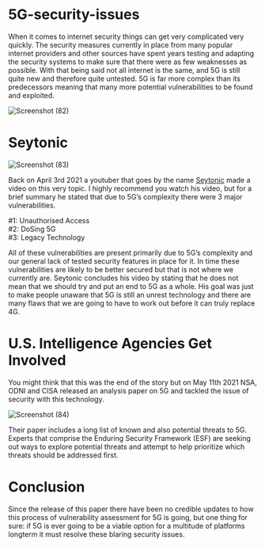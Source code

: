 # 5G-security-issues
When it comes to internet security things can get very complicated very quickly. The security measures currently in place from many popular internet providers and other sources have spent years testing and adapting the security systems to make sure that there were as few weaknesses as possible. With that being said not all internet is the same, and 5G is still quite new and therefore quite untested. 5G is far more complex than its predecessors meaning that many more potential vulnerabilities to be found and exploited. 

![Screenshot (82)](https://user-images.githubusercontent.com/64501695/121282096-fbd37e00-c8a6-11eb-80f9-0284fe8ca605.png)

# Seytonic
![Screenshot (83)](https://user-images.githubusercontent.com/64501695/121282180-0f7ee480-c8a7-11eb-8714-f01c89a25f6c.png)


Back on April 3rd 2021 a youtuber that goes by the name [Seytonic](https://www.youtube.com/c/Seytonic/featured) made a video on this very topic. I highly recommend you watch his video, but for a brief summary he stated that due to 5G’s complexity there were 3 major vulnerabilities. 

#1: Unauthorised Access                                                                     
#2: DoSing 5G                                                                                 
#3: Legacy Technology 

All of these vulnerabilities are present primarily due to 5G’s complexity and our general lack of tested security features in place for it. In time these vulnerabilities are likely to be better secured but that is not where we currently are. Seytonic concludes his video by stating that he does not mean that we should try and put an end to 5G as a whole. His goal was just to make people unaware that 5G is still an unrest technology and there are many flaws that we are going to have to work out before it can truly replace 4G. 

# U.S. Intelligence Agencies Get Involved
You might think that this was the end of the story but on May 11th 2021 NSA, ODNI and CISA released an analysis paper on 5G and tackled the issue of security with this technology. 

![Screenshot (84)](https://user-images.githubusercontent.com/64501695/121282426-7a302000-c8a7-11eb-9b48-7c69424103e5.png)

Their paper includes a long list of known and also potential threats to 5G. Experts that comprise the Enduring Security Framework (ESF) are seeking out ways to explore potential threats and attempt to help prioritize which threats should be addressed first. 

# Conclusion
Since the release of this paper there have been no credible updates to how this process of vulnerability assessment for 5G is going, but one thing for sure: if 5G is ever going to be a viable option for a multitude of platforms longterm it must resolve these blaring security issues. 
